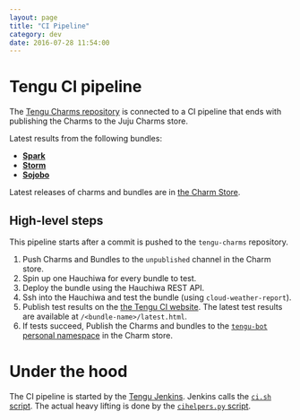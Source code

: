 ```yaml
---
layout: page
title: "CI Pipeline"
category: dev
date: 2016-07-28 11:54:00
---
```

# Tengu CI pipeline

The [Tengu Charms repository](https://github.com/IBCNServices/tengu-charms) is connected to a CI pipeline that ends with publishing the Charms to the Juju Charms store.

Latest results from the following bundles:

- **[Spark](http://193.190.127.184:9080/spark/latest.html)**
- **[Storm](http://193.190.127.184:9080/storm/latest.html)**
- **[Sojobo](http://193.190.127.184:9080/sojobo/latest.html)**

Latest releases of charms and bundles are in [the Charm Store](https://jujucharms.com/u/tengu-bot/).

## High-level steps

This pipeline starts after a commit is pushed to the `tengu-charms` repository.

1. Push Charms and Bundles to the `unpublished` channel in the Charm store.
2. Spin up one Hauchiwa for every bundle to test.
3. Deploy the bundle using the Hauchiwa REST API.
4. Ssh into the Hauchiwa and test the bundle (using `cloud-weather-report`).
5. Publish test results on the [the Tengu CI website](http://193.190.127.184:9080/). The latest test results are available at `/<bundle-name>/latest.html`.
6. If tests succeed, Publish the Charms and bundles to the [`tengu-bot` personal namespace](https://jujucharms.com/u/tengu-bot/) in the Charm store.

# Under the hood

The CI pipeline is started by the [Tengu Jenkins](http://193.190.127.184:8088/). Jenkins calls the [`ci.sh` script](https://github.com/IBCNServices/tengu-charms/blob/master/ci.sh). The actual heavy lifting is done by the [`cihelpers.py` script](https://github.com/IBCNServices/tengu-charms/blob/master/cihelpers.py).
